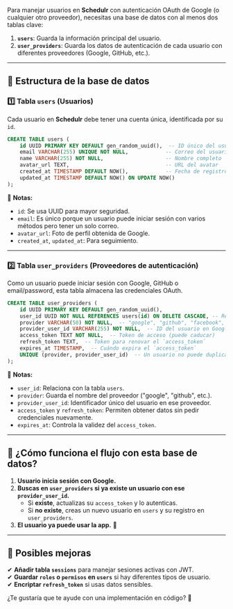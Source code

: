 Para manejar usuarios en **Schedulr** con autenticación OAuth de Google (o cualquier otro proveedor), necesitas una base de datos con al menos dos tablas clave:

1. **`users`**: Guarda la información principal del usuario.
2. **`user_providers`**: Guarda los datos de autenticación de cada usuario con diferentes proveedores (Google, GitHub, etc.).

---

## **📌 Estructura de la base de datos**

### **1️⃣ Tabla `users` (Usuarios)**

Cada usuario en **Schedulr** debe tener una cuenta única, identificada por su `id`.

```sql
CREATE TABLE users (
    id UUID PRIMARY KEY DEFAULT gen_random_uuid(),  -- ID único del usuario
    email VARCHAR(255) UNIQUE NOT NULL,            -- Correo del usuario
    name VARCHAR(255) NOT NULL,                    -- Nombre completo
    avatar_url TEXT,                               -- URL del avatar
    created_at TIMESTAMP DEFAULT NOW(),            -- Fecha de registro
    updated_at TIMESTAMP DEFAULT NOW() ON UPDATE NOW()
);
```

📌 **Notas:**

- `id`: Se usa UUID para mayor seguridad.
- `email`: Es único porque un usuario puede iniciar sesión con varios métodos pero tener un solo correo.
- `avatar_url`: Foto de perfil obtenida de Google.
- `created_at`, `updated_at`: Para seguimiento.

---

### **2️⃣ Tabla `user_providers` (Proveedores de autenticación)**

Como un usuario puede iniciar sesión con Google, GitHub o email/password, esta tabla almacena las credenciales OAuth.

```sql
CREATE TABLE user_providers (
    id UUID PRIMARY KEY DEFAULT gen_random_uuid(),
    user_id UUID NOT NULL REFERENCES users(id) ON DELETE CASCADE, -- Relación con `users`
    provider VARCHAR(50) NOT NULL,  -- "google", "github", "facebook", etc.
    provider_user_id VARCHAR(255) NOT NULL,  -- ID del usuario en Google (ej: "123456789")
    access_token TEXT NOT NULL,  -- Token de acceso (puede caducar)
    refresh_token TEXT,  -- Token para renovar el `access_token`
    expires_at TIMESTAMP,  -- Cuándo expira el `access_token`
    UNIQUE (provider, provider_user_id)  -- Un usuario no puede duplicarse en el mismo proveedor
);
```

📌 **Notas:**

- `user_id`: Relaciona con la tabla `users`.
- `provider`: Guarda el nombre del proveedor ("google", "github", etc.).
- `provider_user_id`: Identificador único del usuario en ese proveedor.
- `access_token` y `refresh_token`: Permiten obtener datos sin pedir credenciales nuevamente.
- `expires_at`: Controla la validez del `access_token`.

---

## **📌 ¿Cómo funciona el flujo con esta base de datos?**

1. **Usuario inicia sesión con Google.**
2. **Buscas en `user_providers` si ya existe un usuario con ese `provider_user_id`.**
   - Si **existe**, actualizas su `access_token` y lo autenticas.
   - Si **no existe**, creas un nuevo usuario en `users` y su registro en `user_providers`.
3. **El usuario ya puede usar la app.** 🎉

---

## **📌 Posibles mejoras**

✔ **Añadir tabla `sessions`** para manejar sesiones activas con JWT.  
✔ **Guardar `roles` o `permisos` en `users`** si hay diferentes tipos de usuario.  
✔ **Encriptar `refresh_token`** si usas datos sensibles.

¿Te gustaría que te ayude con una implementación en código? 🚀
